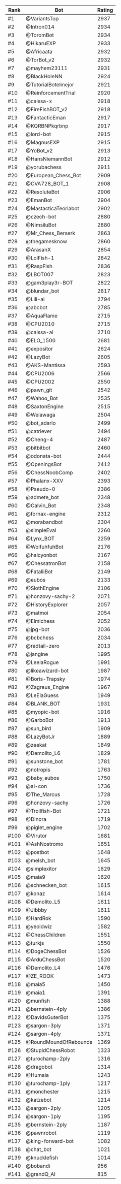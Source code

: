 Rank|Bot|Rating
---|---|---
#1|@VariantsTop|2937
#2|@Intron014|2934
#3|@ToromBot|2934
#4|@HikaruEXP|2933
#5|@Africaata|2932
#6|@TorBot_v2|2932
#7|@mayhem23111|2931
#8|@BlackHoleNN|2924
#9|@TutorialBotelmejor|2921
#10|@ReinforcementTrial|2920
#11|@caissa-x|2918
#12|@FireFishBOT_v2|2918
#13|@FantacticEman|2917
#14|@KQRBNPkqrbnp|2917
#15|@lord-bot|2915
#16|@MagnusEXP|2915
#17|@YoBot_v2|2913
#18|@HansNiemannBot|2912
#19|@yorubachess|2911
#20|@European_Chess_Bot|2909
#21|@CVA728_BOT_1|2908
#22|@ResoluteBot|2906
#23|@EmanBot|2904
#24|@MastacticaTeoriabot|2902
#25|@czech-bot|2880
#26|@NimsiluBot|2880
#27|@Mr_Chess_Berserk|2863
#28|@thegamesknow|2860
#29|@ArasanX|2854
#30|@LolFish-1|2842
#31|@RaspFish|2836
#32|@LBOT007|2823
#33|@gam3play3r-BOT|2822
#34|@blundar_bot|2817
#35|@Lili-ai|2794
#36|@abcbot|2785
#37|@AquaFlame|2715
#38|@CPU2010|2715
#39|@caissa-ai|2710
#40|@ELO_1500|2681
#41|@expositor|2624
#42|@LazyBot|2605
#43|@AKS-Mantissa|2593
#44|@CPU2006|2566
#45|@CPU2002|2550
#46|@pawn_git|2542
#47|@Wahoo_Bot|2535
#48|@SaxtonEngine|2515
#49|@Weiawaga|2504
#50|@bot_adario|2499
#51|@catriever|2494
#52|@Cheng-4|2487
#53|@bitbitbot|2460
#54|@odonata-bot|2444
#55|@OpeningsBot|2412
#56|@ChessNoobComp|2402
#57|@Phalanx-XXV|2393
#58|@Pseudo-0|2386
#59|@admete_bot|2348
#60|@Calvin_Bot|2348
#61|@fornax-engine|2312
#62|@morabandbot|2304
#63|@simpleEval|2260
#64|@Lynx_BOT|2259
#65|@WolfuhfuhBot|2176
#66|@halcyonbot|2167
#67|@ChessatronBot|2158
#68|@FataliiBot|2149
#69|@eubos|2133
#70|@SlothEngine|2106
#71|@honzovy-sachy-2|2071
#72|@HistoryExplorer|2057
#73|@matmoi|2054
#74|@Elmichess|2052
#75|@jpg-bot|2036
#76|@bcbchess|2034
#77|@redtail-zero|2013
#78|@jangine|1995
#79|@LeelaRogue|1991
#80|@likeawizard-bot|1987
#81|@Boris-Trapsky|1974
#82|@Zagreus_Engine|1967
#83|@LeElaGuess|1949
#84|@BLANK_BOT|1931
#85|@myopic-bot|1916
#86|@GarboBot|1913
#87|@sun_bird|1909
#88|@LazyBotJr|1889
#89|@zeekat|1849
#90|@Demolito_L6|1829
#91|@sunstone_bot|1781
#92|@notropis|1763
#93|@baby_eubos|1750
#94|@ai-con|1736
#95|@The_Marcus|1728
#96|@honzovy-sachy|1726
#97|@Trollfish-Bot|1721
#98|@Dinora|1719
#99|@piglet_engine|1702
#100|@Virutor|1681
#101|@AshNostromo|1651
#102|@postbot|1648
#103|@melsh_bot|1645
#104|@simplexitor|1629
#105|@maia9|1620
#106|@schnecken_bot|1615
#107|@konaz|1614
#108|@Demolito_L5|1611
#109|@Jibbby|1611
#110|@HardRok|1590
#111|@yeoldwiz|1582
#112|@ChessChildren|1551
#113|@turkjs|1550
#114|@DogeChessBot|1526
#115|@ArduChessBot|1520
#116|@Demolito_L4|1476
#117|@ZE_ROOK|1473
#118|@maia5|1450
#119|@maia1|1391
#120|@munfish|1388
#121|@bernstein-4ply|1386
#122|@DavidsGuterBot|1375
#123|@sargon-3ply|1371
#124|@sargon-4ply|1371
#125|@RoundMoundOfRebounds|1369
#126|@StupidChessRobot|1323
#127|@turochamp-2ply|1316
#128|@dragobot|1314
#129|@Humaia|1243
#130|@turochamp-1ply|1217
#131|@monchester|1215
#132|@katzebot|1214
#133|@sargon-2ply|1205
#134|@sargon-1ply|1195
#135|@bernstein-2ply|1187
#136|@pawnrobot|1119
#137|@king-forward-bot|1082
#138|@chat_bot|1021
#139|@knucklefish|1014
#140|@bobandi|956
#141|@grandQ_AI|815
